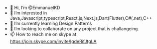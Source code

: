 - 👋 Hi, I’m @EmmanuelKD
- 👀 I’m interested in Java,Javascript,typescript,React.js,Next.js,Dart(Flutter),C#(.net),C++
- 🌱 I’m currently learning Design Patterns
- 💞️ I’m looking to collaborate on any project that is challangeing
- 📫 How to reach me on skype at https://join.skype.com/invite/IgdeRifJtgLA

<!---
EmmanuelKD/EmmanuelKD is a ✨ special ✨ repository because its `README.md` (this file) appears on your GitHub profile.
You can click the Preview link to take a look at your changes.
--->
